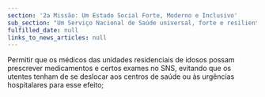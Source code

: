 ```yaml
---
section: '2a Missão: Um Estado Social Forte, Moderno e Inclusivo'
sub_section: "Um Serviço Nacional de Saúde universal, forte e resiliente"
fulfilled_date: null
links_to_news_articles: null
---
```


Permitir que os médicos das unidades residenciais de idosos possam prescrever medicamentos e certos exames no SNS, evitando que os utentes tenham de se deslocar aos centros de saúde ou às urgências hospitalares para esse efeito;